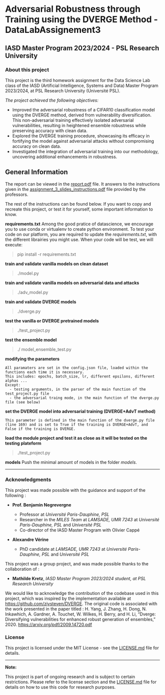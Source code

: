 # Adversarial Robustness through Training using the DVERGE Method - DataLabAssignement3

## IASD Master Program 2023/2024 - PSL Research University

### About this project

This project is the third homework assignment for the Data Science Lab class of the IASD (Artificial Intelligence, Systems and Data) Master Program 2023/2024, at PSL Research University (Université PSL).

*The project achieved the following objectives:*
- Improved the adversarial robustness of a CIFAR10 classification model using the DVERGE method, derived from vulnerability diversification. This non-adversarial training effectively isolated adversarial vulnerabilities, resulting in heightened ensemble robustness while preserving accuracy with clean data.
- Explored the DVERGE training procedure, showcasing its efficacy in fortifying the model against adversarial attacks without compromising accuracy on clean data.
- Investigated the integration of adversarial training into our methodology, uncovering additional enhancements in robustness.

## General Information

The report can be viewed in the [report.pdf](report.pdf) file. It answers to the instructions given in the [assignment_3_slides_instructions.pdf](assignment_3_slides_instructions.pdf) file provided by the professors.

The rest of the instructions can be found below. If you want to copy and recreate this project, or test it for yourself, some important information to know.

**requirements.txt**
Among the good pratice of datascience, we encourage you to use conda or virtualenv to create python environment. 
To test your code on our platform, you are required to update the *requirements.txt*, with the different librairies you might use. 
When your code will be test, we will execute: 
  > pip install -r requirements.txt

**train and validate vanilla models on clean dataset**
  > ./model.py
    
**train and validate vanilla models on adversarial data and attacks**
  > ./adv_model.py
    
**train and validate DVERGE models**
  > ./dverge.py
    
**test the vanilla or DVERGE pretrained models**
  > ./test_project.py

**test the ensemble model**
  > ./ model_ensemble_test.py

**modifying the parameters**
  
    All paramaters are set in the config.json file, loaded within the functions each time it is necessary.
    This includes: epochs, batch_size, lr, different epsilons, different alphas ...
    Except: 
      - testing arguments, in the parser of the main function of the test_project.py file
      - the adversarial traing mode, in the main function of the dverge.py file (see below)

**set the DVERGE model into adversarial training (DVERGE+AdvT method)**

    This parameter is defined in the main function of the dverge.py file (line 169) and is set to True if the training is DVERGE+AdvT, and False if the training is DVERGE.

**load the module project and test it as close as it will be tested on the testing plateform**
  > ./test_project.py

**models**
Push the minimal amount of models in the folder *models*.

---

### Acknowledgments 

This project was made possible with the guidance and support of the following :

- **Prof. Benjamin Negrevergne**
  - Professor at *Université Paris-Dauphine, PSL*
  - Researcher in the *MILES Team* at *LAMSADE, UMR 7243* at *Université Paris-Dauphine, PSL* and *Université PSL*
  - Co-director of the IASD Master Program with Olivier Cappé

- **Alexandre Vérine**
  - PhD candidate at *LAMSADE, UMR 7243* at *Université Paris-Dauphine, PSL* and *Université PSL*
 
This project was a group project, and was made possible thanks to the collaboration of :

- **Mathilde Kretz**, *IASD Master Program 2023/2024 student, at PSL Research University*

We would like to acknowledge the contribution of the codebase used in this project, which was inspired by the implementation available at https://github.com/zjysteven/DVERGE. The original code is associated with the work presented in the paper titled :
H. Yang, J. Zhang, H. Dong, N. Inkawhich, A. Gardner, A. Touchet, W. Wilkes, H. Berry, and H. Li, “Dverge:
Diversifying vulnerabilities for enhanced robust generation of ensembles,” 2020.
https://arxiv.org/pdf/2009.14720.pdf

### License

This project is licensed under the MIT License - see the [LICENSE.md](LICENSE.md) file for details.

---

**Note:**

This project is part of ongoing research and is subject to certain restrictions. Please refer to the license section and the [LICENSE.md](LICENSE.md) file for details on how to use this code for research purposes.
